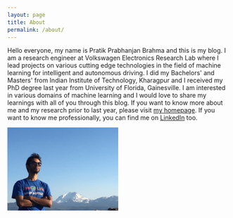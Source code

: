 ```yaml
---
layout: page
title: About
permalink: /about/
---
```


Hello everyone, my name is Pratik Prabhanjan Brahma and this is my blog. I am a research engineer at Volkswagen Electronics Research Lab where I lead projects on various cutting edge technologies in the field of machine learning for intelligent and autonomous driving. I did my Bachelors' and Masters' from Indian Institute of Technology, Kharagpur and I received my PhD degree last year from University of Florida, Gainesville. I am interested in various domains of machine learning and I would love to share my learnings with all of you through this blog. If you want to know more about me and my research prior to last year, please visit [my homepage](https://sites.google.com/site/pratikprabhanjanbrahma/). If you want to know me professionally, you can find me on [LinkedIn](https://www.linkedin.com/in/pratik-prabhanjan-brahma-065b7631/) too. 

<img src="/assets/pic.JPG" width="50%" height="50%" />
